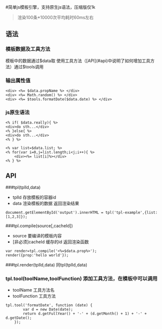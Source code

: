 #简单js模板引擎，支持原生js语法，压缩版仅1k 
>渲染100条*10000次平均耗时60ms左右

## 语法
### 模板数据及工具方法
模板中的数据通过$data取
使用工具方法（[API](#api)中说明了如何增加工具方法）通过$tools调用

### 输出属性值
```
<div> <%= $data.propName %> </div>
<div> <%= Math.random() %> </div>
<div> <%= $tools.formatDate($data.date) %> </div>
```

### js原生语法
```
<% if( $data.really){ %>
<div>do sth...</div>
<% }else{ %>
<div>do sth...</div>
<% } %>
```
```
<% var list=$data.list; %>
<% for(var i=0,j=list.length;i<j;i++){ %>
    <div><%= list[i]%></div>
<% } %>
```

## API

###tpl(tplId,data)
- tplId  存放模板的容器id
- data   渲染模板的数据
返回渲染结果
```
document.getElementById('output').innerHTML = tpl('tpl-example',{list:[1,2,3]});
```

###tpl.compile(source[,cacheId])
- source 要编译的模板内容
- [非必须]cacheId 缓存的id
返回渲染函数
```
var render=tpl.compile('<%=$data.prop%>');
render({prop:'hello world'});
```

###tpl.render(tplId,data)
同tpl(tplId,data)

### tpl.tool(toolName,toolFunction) 添加工具方法，在模板中可以调用
- toolName 工具方法名
- toolFunction 工具方法
```
tpl.tool('formatDate', function (date) {
        var d = new Date(date);
        return d.getFullYear() + '-' + (d.getMonth() + 1) + '-' + d.getDate();
    });
```